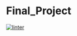 # Final_Project
[![linter](https://github.com/Trent-Hodgins/Final_Project/workflows/linter/badge.svg)](https://github.com/marketplace/actions/super-linter)
